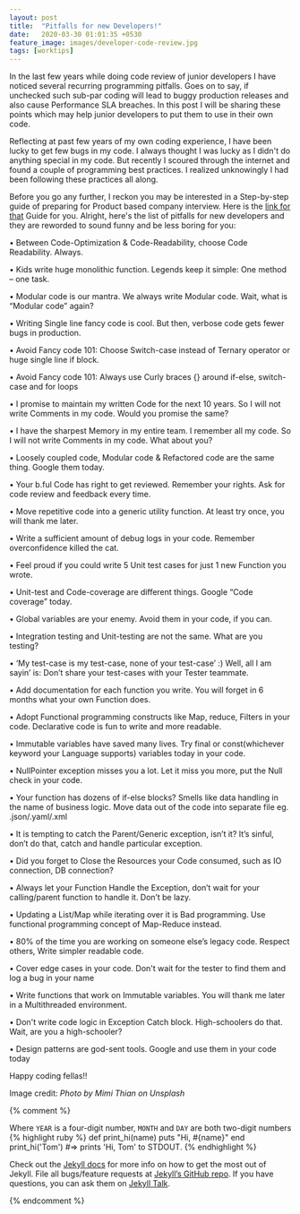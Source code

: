 ```yaml
---
layout: post
title:  "Pitfalls for new Developers!"
date:   2020-03-30 01:01:35 +0530
feature_image: images/developer-code-review.jpg
tags: [worktips]
---
```


In the last few years while doing code review of junior developers I have noticed several recurring programming pitfalls. Goes on to say, if unchecked such sub-par coding will lead to buggy production releases and also cause Performance SLA breaches. In this post I will be sharing these points which may help junior developers to put them to use in their own code. 

<!--more-->

Reflecting at past few years of my own coding experience, I have been lucky to get few bugs in my code. I always thought I was lucky as I didn't do anything special in my code. But recently I scoured through the internet and found a couple of programming best practices. I realized unknowingly I had been following these practices all along. 

Before you go any further, I reckon you may be interested in a Step-by-step guide of preparing for Product based company interview. Here is the [link for that](/how-to-study-for-software-engineering-interview) Guide for you. Alright, here's the list of pitfalls for new developers and they are reworded to sound funny and be less boring for you:


&bull; Between Code-Optimization & Code-Readability, choose Code Readability. Always.

&bull; Kids write huge monolithic function. Legends keep it simple: One method – one task.

&bull; Modular code is our mantra. We always write Modular code. Wait, what is “Modular code” again?

&bull; Writing Single line fancy code is cool. But then, verbose code gets fewer bugs in production.

&bull; Avoid Fancy code 101: Choose Switch-case instead of Ternary operator or huge single line if block.

&bull; Avoid Fancy code 101: Always use Curly braces {} around if-else, switch-case and for loops

&bull; I promise to maintain my written Code for the next 10 years. So I will not write Comments in my code. Would you promise the same?

&bull; I have the sharpest Memory in my entire team. I remember all my code. So I will not write Comments in my code. What about you?

&bull; Loosely coupled code, Modular code & Refactored code are the same thing. Google them today.

&bull; Your b.ful Code has right to get reviewed. Remember your rights. Ask for code review and feedback every time.

&bull; Move repetitive code into a generic utility function. At least try once, you will thank me later.

&bull; Write a sufficient amount of debug logs in your code. Remember overconfidence killed the cat.

&bull; Feel proud if you could write 5 Unit test cases for just 1 new Function you wrote.

&bull; Unit-test and Code-coverage are different things. Google “Code coverage” today.

&bull; Global variables are your enemy. Avoid them in your code, if you can.

&bull; Integration testing and Unit-testing are not the same. What are you testing?

&bull; ‘My test-case is my test-case, none of your test-case’ :) Well, all I am sayin’ is: Don’t share your test-cases with your Tester teammate.

&bull; Add documentation for each function you write. You will forget in 6 months what your own Function does.

&bull; Adopt Functional programming constructs like Map, reduce, Filters in your code. Declarative code is fun to write and more readable.

&bull; Immutable variables have saved many lives. Try final or const(whichever keyword your Language supports) variables today in your code.

&bull; NullPointer exception misses you a lot. Let it miss you more, put the Null check in your code.

&bull; Your function has dozens of if-else blocks? Smells like data handling in the name of business logic. Move data out of the code into separate file eg. .json/.yaml/.xml

&bull; It is tempting to catch the Parent/Generic exception, isn’t it? It’s sinful, don’t do that, catch and handle particular exception.

&bull; Did you forget to Close the Resources your Code consumed, such as IO connection, DB connection?

&bull; Always let your Function Handle the Exception, don’t wait for your calling/parent function to handle it. Don’t be lazy.

&bull; Updating a List/Map while iterating over it is Bad programming. Use functional programming concept of Map-Reduce instead.

&bull; 80% of the time you are working on someone else’s legacy code. Respect others, Write simpler readable code.

&bull; Cover edge cases in your code. Don't wait for the tester to find them and log a bug in your name

&bull; Write functions that work on Immutable variables. You will thank me later in a Multithreaded environment.

&bull; Don't write code logic in Exception Catch block. High-schoolers do that. Wait, are you a high-schooler?

&bull; Design patterns are god-sent tools. Google and use them in your code today



Happy coding fellas!!



Image credit: <cite>Photo by Mimi Thian on Unsplash</cite>

{% comment %}

Where `YEAR` is a four-digit number, `MONTH` and `DAY` are both two-digit numbers
{% highlight ruby %}
def print_hi(name)
  puts "Hi, #{name}"
end
print_hi('Tom')
#=> prints 'Hi, Tom' to STDOUT.
{% endhighlight %}

Check out the [Jekyll docs][jekyll-docs] for more info on how to get the most out of Jekyll. File all bugs/feature requests at [Jekyll’s GitHub repo][jekyll-gh]. If you have questions, you can ask them on [Jekyll Talk][jekyll-talk].

[jekyll-docs]: https://jekyllrb.com/docs/home
[jekyll-gh]:   https://github.com/jekyll/jekyll
[jekyll-talk]: https://talk.jekyllrb.com/

{% endcomment %}